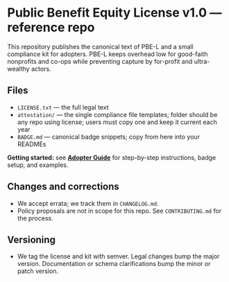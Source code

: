 # Public Benefit Equity License v1.0 — reference repo

This repository publishes the canonical text of PBE-L and a small compliance kit for adopters. PBE-L keeps overhead low for good-faith nonprofits and co-ops while preventing capture by for-profit and ultra-wealthy actors.

## Files
- `LICENSE.txt` — the full legal text
- `attestation/` — the single compliance file templates; folder should be any repo using license; users must copy one and keep it current each year
- `BADGE.md` — canonical badge snippets; copy from here into your READMEs

**Getting started:** see **[Adopter Guide](./ADOPTER_GUIDE.md)** for step-by-step instructions, badge setup, and examples.

## Changes and corrections
- We accept errata; we track them in `CHANGELOG.md`.
- Policy proposals are not in scope for this repo. See `CONTRIBUTING.md` for the process.

## Versioning
- We tag the license and kit with semver. Legal changes bump the major version. Documentation or schema clarifications bump the minor or patch version.

